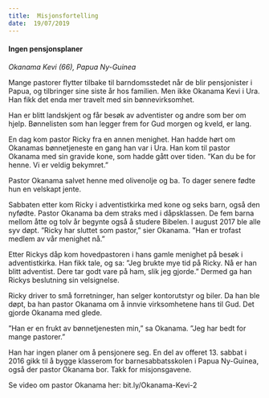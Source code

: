 ```yaml
---
title:  Misjonsfortelling
date:  19/07/2019
---
```


#### Ingen pensjonsplaner

_Okanama Kevi (66), Papua Ny-Guinea_

Mange pastorer flytter tilbake til barndomsstedet når de blir pensjonister i Papua, og tilbringer sine siste år hos familien. Men ikke Okanama Kevi i Ura. Han fikk det enda mer travelt med sin bønnevirksomhet.

Han er blitt landskjent og får besøk av adventister og andre som ber om hjelp. Bønnelisten som han legger frem for Gud morgen og kveld, er lang.

En dag kom pastor Ricky fra en annen menighet. Han hadde hørt om Okanamas bønnetjeneste en gang han var i Ura. Han kom til pastor Okanama med sin gravide kone, som hadde gått over tiden. ”Kan du be for henne. Vi er veldig bekymret.”

Pastor Okanama salvet henne med olivenolje og ba. To dager senere fødte hun en velskapt jente.

Sabbaten etter kom Ricky i adventistkirka med kone og seks barn, også den nyfødte. Pastor Okanama ba dem straks med i dåpsklassen. De fem barna mellom åtte og tolv år begynte også å studere Bibelen. I august 2017 ble alle syv døpt. ”Ricky har sluttet som pastor,” sier Okanama. ”Han er trofast medlem av vår menighet nå.”

Etter Rickys dåp kom hovedpastoren i hans gamle menighet på besøk i adventistkirka. Han fikk tale, og sa: ”Jeg brukte mye tid på Ricky. Nå er han blitt adventist. Dere tar godt vare på ham, slik jeg gjorde.” Dermed ga han Rickys beslutning sin velsignelse.

Ricky driver to små forretninger, han selger kontorutstyr og biler. Da han ble døpt, ba han pastor Okanama om å innvie virksomhetene hans til Gud. Det gjorde Okanama med glede.

”Han er en frukt av bønnetjenesten min,” sa Okanama. ”Jeg har bedt for mange pastorer.”

Han har ingen planer om å pensjonere seg. En del av offeret 13. sabbat i 2016 gikk til å bygge klasserom for barnesabbatsskolen i Papua Ny-Guinea, også der pastor Okanama bor. Takk for misjonsgavene.

Se video om pastor Okanama her: bit.ly/Okanama-Kevi-2